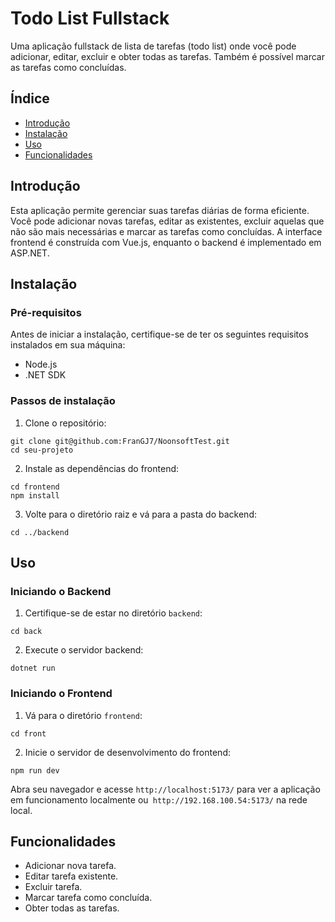 <!DOCTYPE html>
<html lang="pt-br">
<head>
    <meta charset="UTF-8">
    <meta name="viewport" content="width=device-width, initial-scale=1.0">
    <title>Todo List Fullstack</title>
</head>
<body>

<h1>Todo List Fullstack</h1>

<p>Uma aplicação fullstack de lista de tarefas (todo list) onde você pode adicionar, editar, excluir e obter todas as tarefas. Também é possível marcar as tarefas como concluídas.</p>

<h2>Índice</h2>
<ul>
    <li><a href="#introdução">Introdução</a></li>
    <li><a href="#instalação">Instalação</a></li>
    <li><a href="#uso">Uso</a></li>
    <li><a href="#funcionalidades">Funcionalidades</a></li>
</ul>

<h2 id="introdução">Introdução</h2>
<p>Esta aplicação permite gerenciar suas tarefas diárias de forma eficiente. Você pode adicionar novas tarefas, editar as existentes, excluir aquelas que não são mais necessárias e marcar as tarefas como concluídas. A interface frontend é construída com Vue.js, enquanto o backend é implementado em ASP.NET.</p>

<h2 id="instalação">Instalação</h2>
<h3>Pré-requisitos</h3>
<p>Antes de iniciar a instalação, certifique-se de ter os seguintes requisitos instalados em sua máquina:</p>
<ul>
    <li>Node.js</li>
    <li>.NET SDK</li>
</ul>

<h3>Passos de instalação</h3>
<ol>
    <li>Clone o repositório:</li>
</ol>
<pre><code>git clone git@github.com:FranGJ7/NoonsoftTest.git
cd seu-projeto</code></pre>

<ol start="2">
    <li>Instale as dependências do frontend:</li>
</ol>
<pre><code>cd frontend
npm install</code></pre>

<ol start="3">
    <li>Volte para o diretório raiz e vá para a pasta do backend:</li>
</ol>
<pre><code>cd ../backend</code></pre>

<h2 id="uso">Uso</h2>

<h3>Iniciando o Backend</h3>
<ol>
    <li>Certifique-se de estar no diretório <code>backend</code>:</li>
</ol>
<pre><code>cd back</code></pre>

<ol start="2">
    <li>Execute o servidor backend:</li>
</ol>
<pre><code>dotnet run</code></pre>

<h3>Iniciando o Frontend</h3>
<ol>
    <li>Vá para o diretório <code>frontend</code>:</li>
</ol>
<pre><code>cd front</code></pre>

<ol start="2">
    <li>Inicie o servidor de desenvolvimento do frontend:</li>
</ol>
<pre><code>npm run dev</code></pre>

<p>Abra seu navegador e acesse <code>http://localhost:5173/</code> para ver a aplicação em funcionamento localmente ou<code> http://192.168.100.54:5173/</code>  na rede local.</p>

<h2 id="funcionalidades">Funcionalidades</h2>
<ul>
    <li>Adicionar nova tarefa.</li>
    <li>Editar tarefa existente.</li>
    <li>Excluir tarefa.</li>
    <li>Marcar tarefa como concluída.</li>
    <li>Obter todas as tarefas.</li>
</ul>



</body>
</html>
